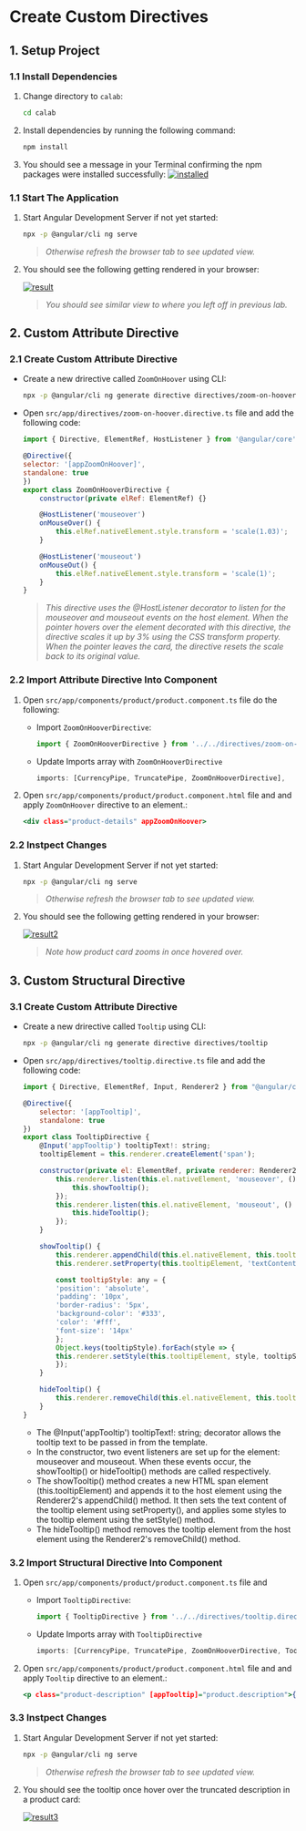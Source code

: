 # Create Custom Directives

## 1. Setup Project

### 1.1 Install Dependencies

1. Change directory to `calab`:

    ```.sh
    cd calab
    ```
2. Install dependencies by running the following command:

    ```.sh
    npm install
    ```
3. You should see a message in your Terminal confirming the npm packages were installed successfully:
    [![installed](res/installed.png)]() 

### 1.1 Start The Application

1. Start Angular Development Server if not yet started:

    ```.bash
    npx -p @angular/cli ng serve
    ```
    > _Otherwise refresh the browser tab to see updated view._

2. You should see the following getting rendered in your browser:

    [![result](res/result1.png)]() 

    > _You should see similar view to where you left off in previous lab._

## 2. Custom Attribute Directive​

### 2.1 Create Custom Attribute Directive

- Create a new drirective called `ZoomOnHoover` using CLI:

    ```.sh
    npx -p @angular/cli ng generate directive directives/zoom-on-hoover
    ```

- Open `src/app/directives/zoom-on-hoover.directive.ts` file and add the following code:

    ```.js
    import { Directive, ElementRef, HostListener } from '@angular/core';

    @Directive({
    selector: '[appZoomOnHoover]',
    standalone: true
    })
    export class ZoomOnHooverDirective {
        constructor(private elRef: ElementRef) {}

        @HostListener('mouseover')
        onMouseOver() {
            this.elRef.nativeElement.style.transform = 'scale(1.03)';
        }

        @HostListener('mouseout')
        onMouseOut() {
            this.elRef.nativeElement.style.transform = 'scale(1)';
        }
    }
    ```
    > _This directive uses the @HostListener decorator to listen for the mouseover and mouseout events on the host element. When the pointer hovers over the element decorated with this directive, the directive scales it up by 3% using the CSS transform property. When the pointer leaves the card, the directive resets the scale back to its original value._

### 2.2 Import Attribute Directive Into Component

1. Open `src/app/components/product/product.component.ts` file do the following:

    - Import `ZoomOnHooverDirective`:

        ```.js
        import { ZoomOnHooverDirective } from '../../directives/zoom-on-hoover.directive';
        ```
    - Update Imports array with `ZoomOnHooverDirective`

        ```.js
        imports: [CurrencyPipe, TruncatePipe, ZoomOnHooverDirective],
        ```

1. Open `src/app/components/product/product.component.html` file and and apply `ZoomOnHoover` directive to an element.​:

    ```.html
    <div class="product-details" appZoomOnHoover>
    ```

### 2.2 Instpect Changes

1. Start Angular Development Server if not yet started:

    ```.bash
    npx -p @angular/cli ng serve
    ```
    > _Otherwise refresh the browser tab to see updated view._

2. You should see the following getting rendered in your browser:

    [![result2](res/result2.png)]() 

    > _Note how product card zooms in once hovered over._


## 3. Custom Structural Directive​

### 3.1 Create Custom Attribute Directive
- Create a new drirective called `Tooltip` using CLI:

    ```.sh
    npx -p @angular/cli ng generate directive directives/tooltip 
    ```

- Open `src/app/directives/tooltip.directive.ts` file and add the following code:
    ```.js
    import { Directive, ElementRef, Input, Renderer2 } from "@angular/core";

    @Directive({
        selector: '[appTooltip]',
        standalone: true
    })
    export class TooltipDirective {
        @Input('appTooltip') tooltipText!: string;
        tooltipElement = this.renderer.createElement('span');

        constructor(private el: ElementRef, private renderer: Renderer2) {
            this.renderer.listen(this.el.nativeElement, 'mouseover', () => {
                this.showTooltip();
            });
            this.renderer.listen(this.el.nativeElement, 'mouseout', () => {
                this.hideTooltip();
            });
        }

        showTooltip() {
            this.renderer.appendChild(this.el.nativeElement, this.tooltipElement);
            this.renderer.setProperty(this.tooltipElement, 'textContent', this.tooltipText);

            const tooltipStyle: any = {
            'position': 'absolute',
            'padding': '10px',
            'border-radius': '5px',
            'background-color': '#333',
            'color': '#fff',
            'font-size': '14px'
            };
            Object.keys(tooltipStyle).forEach(style => {
            this.renderer.setStyle(this.tooltipElement, style, tooltipStyle[style]);
            });
        }

        hideTooltip() {
            this.renderer.removeChild(this.el.nativeElement, this.tooltipElement);
        }
    }
    ```

    - The @Input('appTooltip') tooltipText!: string; decorator allows the tooltip text to be passed in from the template.
    - In the constructor, two event listeners are set up for the element: mouseover and mouseout. When these events occur, the showTooltip() or hideTooltip() methods are called respectively.
    - The showTooltip() method creates a new HTML span element (this.tooltipElement) and appends it to the host element using the Renderer2's appendChild() method. It then sets the text content of the tooltip element using setProperty(), and applies some styles to the tooltip element using the setStyle() method.
    - The hideTooltip() method removes the tooltip element from the host element using the Renderer2's removeChild() method.


### 3.2 Import Structural Directive Into Component

1. Open `src/app/components/product/product.component.ts` file and 

    - Import `TooltipDirective`:

        ```.js
        import { TooltipDirective } from '../../directives/tooltip.directive';
        ```

    - Update Imports array with `TooltipDirective`

        ```.js
        imports: [CurrencyPipe, TruncatePipe, ZoomOnHooverDirective, TooltipDirective],
        ```

1. Open `src/app/components/product/product.component.html` file and and apply `Tooltip` directive to an element.​:

    ```.html
    <p class="product-description" [appTooltip]="product.description">{{ product.description | truncate}}</p>
    ```

### 3.3 Instpect Changes

1. Start Angular Development Server if not yet started:

    ```.bash
    npx -p @angular/cli ng serve
    ```
    > _Otherwise refresh the browser tab to see updated view._

2. You should see the tooltip once hover over the truncated description in a product card:

    [![result3](res/result3.png)]() 
